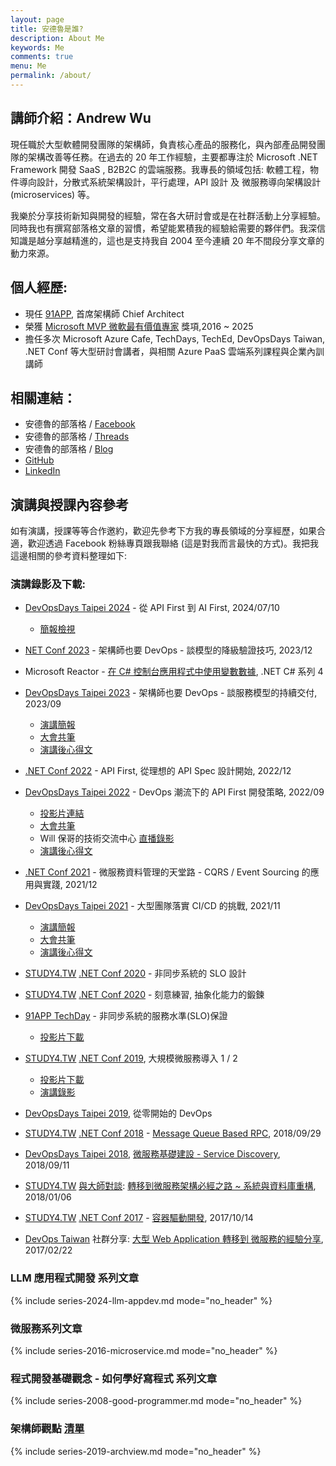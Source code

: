 ```yaml
---
layout: page
title: 安德魯是誰?
description: About Me
keywords: Me
comments: true
menu: Me
permalink: /about/
---
```


## 講師介紹：Andrew Wu

現任職於大型軟體開發團隊的架構師，負責核心產品的服務化，與內部產品開發團隊的架構改善等任務。在過去的 20 年工作經驗，主要都專注於 Microsoft .NET Framework 開發 SaaS , B2B2C 的雲端服務。我專長的領域包括: 軟體工程，物件導向設計，分散式系統架構設計，平行處理，API 設計 及 微服務導向架構設計 (microservices) 等。

我樂於分享技術新知與開發的經驗，常在各大研討會或是在社群活動上分享經驗。同時我也有撰寫部落格文章的習慣，希望能累積我的經驗給需要的夥伴們。我深信知識是越分享越精進的，這也是支持我自 2004 至今連續 20 年不間段分享文章的動力來源。

## 個人經歷:

* 現任 [91APP](https://www.91app.com), 首席架構師 Chief Architect
* 榮獲 [Microsoft MVP 微軟最有價值專家](https://mvp.microsoft.com/zh-tw/PublicProfile/5002155?fullName=Andrew%20%20Wu) 獎項,2016 ~ 2025
* 擔任多次 Microsoft Azure Cafe, TechDays, TechEd, DevOpsDays Taiwan, .NET Conf 等大型研討會講者，與相關 Azure PaaS 雲端系列課程與企業內訓講師


## 相關連結：  

* 安德魯的部落格 / [Facebook](https://www.facebook.com/andrew.blog.0928)
* 安德魯的部落格 / [Threads](https://www.threads.net/@andrew.blog.0928)
* 安德魯的部落格 / [Blog](http://columns.chicken-house.net)
* [GitHub](https://github.com/andrew0928)
* [LinkedIn](https://www.linkedin.com/in/andrew0928/)




## 演講與授課內容參考

如有演講，授課等等合作邀約，歡迎先參考下方我的專長領域的分享經歷，如果合適，歡迎透過 Facebook 粉絲專頁跟我聯絡 (這是對我而言最快的方式)。我把我這邊相關的參考資料整理如下:

 
### 演講錄影及下載:

- [DevOpsDays Taipei 2024]() - 從 API First 到 AI First, 2024/07/10
    * [簡報檢視](https://docs.google.com/presentation/d/10o1VN0Q-97eTwYN_N-UP8pzLlxrxSBJbfXCcq0mTEDk/edit?usp=sharing)

- [NET Conf 2023]() - 架構師也要 DevOps - 談模型的降級驗證技巧, 2023/12
- Microsoft Reactor - [在 C# 控制台應用程式中使用變數數據](https://www.facebook.com/andrew.blog.0928/posts/pfbid02KYFCLxA5sUL4mwmi6BvNKq8pRssdPZvMv7zYhis5yfWT72CTgDdRN1qFUQGp2iXKl), .NET C# 系列 4
- [DevOpsDays Taipei 2023]() - 架構師也要 DevOps - 談服務模型的持續交付, 2023/09
    * [演講簡報](https://docs.google.com/presentation/d/1-bZvI5B5gToB2BjvR3SUS2vM5KurnFH01tT9PESJOH0/edit?usp=sharing)
    * [大會共筆]( https://hackmd.io/@DevOpsDay/2023/%2FRx1Z6uWySeaJoE-d-PZ42g)
    * [演講後心得文](https://www.facebook.com/andrew.blog.0928/posts/pfbid02kQXWAz1RyzgX8o2cWEdM1PAujF8rZVzJ8W1vsxXLD54BawQwKyJy33FxpR1iVo3bl)

- [.NET Conf 2022]() - API First, 從理想的 API Spec 設計開始, 2022/12
- [DevOpsDays Taipei 2022]() - DevOps 潮流下的 API First 開發策略, 2022/09
    * [投影片連結](https://www.facebook.com/andrew.blog.0928/posts/pfbid02Du2gpZ8nD3XPmfULAyHNs4DBAGDKHsHKpNP84QhBTN7NJ9UUr4nGzoKeCjhHj4wPl)
    * [大會共筆](https://hackmd.io/@DevOpsDay/2022/%2F%40DevOpsDay%2FryaejF6ei)
    * Will 保哥的技術交流中心 [直播錄影](https://www.facebook.com/andrew.blog.0928/posts/pfbid0wsyjsDxvjG8b2VpvtgQxjkcnaZsE5LF4FJDW18yCUdU2oGkvQDDPSPdBMxqv7pe7l)
    * [演講後心得文](https://www.facebook.com/andrew.blog.0928/posts/pfbid0fjBfC88n6Q8WuwsvZbaJQSGNGK8K8j5RRLGLSfECK3NhC6TiQcLmbg6cp86gyyGSl)

- [.NET Conf 2021]() - 微服務資料管理的天堂路 - CQRS / Event Sourcing 的應用與實踐, 2021/12
- [DevOpsDays Taipei 2021]() - 大型團隊落實 CI/CD 的挑戰, 2021/11
    * [演講簡報](https://docs.google.com/presentation/d/1OIfx3BN2ZV7OPwAACk6SwrsPvxtOEuGqH8AWPodmaIk/edit#slide=id.g1017f446193_0_114)
    * [大會共筆](https://hackmd.io/RFrmQotZQjKQJZExFJWvmA)
    * [演講後心得文](https://www.facebook.com/andrew.blog.0928/posts/pfbid02kANcEBdryJ4rcuGeyCTp6QDeKLBjU2SoTxL3QCX45z3wk5jtHZnGDjL1cBeuBvuyl)

- [STUDY4.TW]() [.NET Conf 2020]() - 非同步系統的 SLO 設計
- [STUDY4.TW]() [.NET Conf 2020]() - 刻意練習, 抽象化能力的鍛鍊

- [91APP TechDay]() - 非同步系統的服務水準(SLO)保證
    * [投影片下載](https://www.91app.tech/slides/2020h2-tech-day)
- [STUDY4.TW]() [.NET Conf 2019](), 大規模微服務導入 1 / 2
    * [投影片下載](https://github.com/andrew0928/Meetup/tree/master/20191109.dotNetConf)
    * [演講錄影](https://fb.watch/3-vhjE2V3c/)
- [DevOpsDays Taipei 2019](), 從零開始的 DevOps  

- [STUDY4.TW](http://study4.tw/) [.NET Conf 2018](http://study4.tw/Activity/Details/20) - [Message Queue Based RPC](https://www.facebook.com/andrew.blog.0928/videos/478284192685645/?v=478284192685645), 2018/09/29
- [DevOpsDays Taipei 2018](https://devopsdays.tw/2018/index.html), [微服務基礎建設 - Service Discovery](https://www.facebook.com/andrew.blog.0928/videos/893802841007321/?v=893802841007321), 2018/09/11
- [STUDY4.TW](http://study4.tw/) [與大師對談](http://study4.tw/Activity/Details/12): [轉移到微服務架構必經之路 ~ 系統與資料庫重構](https://www.facebook.com/andrew.blog.0928/videos/545139382528011/), 2018/01/06

- [STUDY4.TW](http://study4.tw/) [.NET Conf 2017](http://study4.tw/Activity/Details/9) - [容器驅動開發](https://www.facebook.com/andrew.blog.0928/videos/509145696127380/?v=509145696127380), 2017/10/14
- [DevOps Taiwan](https://devopstw.club) 社群分享: [大型 Web Application 轉移到 微服務的經驗分享](https://www.slideshare.net/chickenwu/web-application-72464042), 2017/02/22 



### LLM 應用程式開發 系列文章

{% include series-2024-llm-appdev.md mode="no_header" %}


### 微服務系列文章

{% include series-2016-microservice.md mode="no_header" %}

 
### 程式開發基礎觀念 - 如何學好寫程式 系列文章
 
{% include series-2008-good-programmer.md mode="no_header" %}


### 架構師觀點 [清單](/categories/#%E7%B3%BB%E5%88%97%E6%96%87%E7%AB%A0:%20%E6%9E%B6%E6%A7%8B%E5%B8%AB%E8%A7%80%E9%BB%9E)
 
{% include series-2019-archview.md mode="no_header" %}


